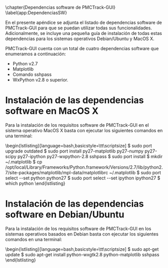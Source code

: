 \chapter{Dependencias software de PMCTrack-GUI}
\label{app:DependenciasSW}

En el presente apéndice se adjunta el listado de dependencias software de PMCTrack-GUI para que se puedan utilizar todas sus funcionalidades. Adicionalmente, se incluye una pequeña guía de instalación de todas estas dependencias para los sistemas operativos Debian/Ubuntu y MacOS X. 

PMCTrack-GUI cuenta con un total de cuatro dependencias software que enumeramos a continuación:

* Python v2.7
* Matplotlib
* Comando sshpass
* WxPython v2.8 o superior.

# Instalación de las dependencias software en MacOS X

Para la instalación de los requisitos software de PMCTrack-GUI en el sistema operativo MacOS X basta con ejecutar los siguientes comandos en una terminal:

\begin{lstlisting}[language=bash,basicstyle=\tt\scriptsize]
$ sudo port upgrade outdated
$ sudo port install py27-matplotlib py27-numpy py27-scipy py27-ipython py27-wxpython-2.8 sshpass
$ sudo port install 
$ mkdir  ~/.matplotlib
$ cp /opt/local/Library/Frameworks/Python.framework/Versions/2.7/lib/python2.7/site-packages/matplotlib/mpl-data/matplotlibrc  ~/.matplotlib
$ sudo port select --set python python27
$ sudo port select --set ipython ipython27
$ which python
\end{lstlisting}

# Instalación de las dependencias software en Debian/Ubuntu

Para la instalación de los requisitos software de PMCTrack-GUI en los sistemas operativos basados en Debian basta con ejecutar los siguientes comandos en una terminal:

\begin{lstlisting}[language=bash,basicstyle=\tt\scriptsize]
$ sudo apt-get update
$ sudo apt-get install python-wxgtk2.8 python-matplotlib sshpass
\end{lstlisting}
